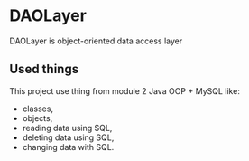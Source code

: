 # DAOLayer
DAOLayer is object-oriented data access layer

## Used things
This project use thing from module 2 Java OOP + MySQL like:
- classes,
- objects,
- reading data using SQL,
- deleting data using SQL,
- changing data with SQL.
